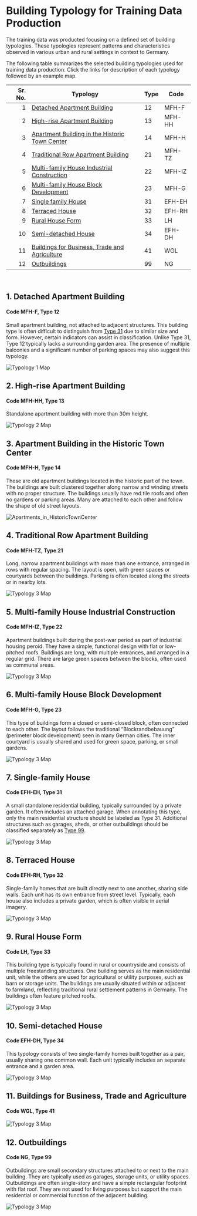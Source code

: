 # Building Typology for Training Data Production

The training data was producted focusing on a defined set of building typologies. These typologies represent patterns and characteristics observed in various urban and rural settings in context to Germany. 

The following table summarizes the selected building typologies used for training data production. Click the links for description of each typology followed by an example map.

| Sr. No. | Typology                                                                 | Type | Code    |
|--------:|--------------------------------------------------------------------------|------|---------|
| 1       | [Detached Apartment Building](#1-detached-apartment-building)           | 12   | MFH-F   |
| 2       | [High-rise Apartment Building](#2-high-rise-apartment-building)         | 13   | MFH-HH  |
| 3       | [Apartment Building in the Historic Town Center](#3-apartment-building-in-the-historic-town-center) | 14   | MFH-H   |
| 4       | [Traditional Row Apartment Building](#4-traditional-row-apartment-building) | 21   | MFH-TZ  |
| 5       | [Multi-family House Industrial Construction](#5-multi-family-house-industrial-construction) | 22   | MFH-IZ  |
| 6       | [Multi-family House Block Development](#6-multi-family-house-block-development) | 23   | MFH-G   |
| 7       | [Single family House](#7-single-family-house)                           | 31   | EFH-EH  |
| 8       | [Terraced House](#8-terraced-house)                                     | 32   | EFH-RH  |
| 9       | [Rural House Form](#9-rural-house-form)                                 | 33   | LH      |
|10       | [Semi-detached House](#10-semi-detached-house)                          | 34   | EFH-DH  |
|11       | [Buildings for Business, Trade and Agriculture](#11-buildings-for-business-trade-and-agriculture) | 41   | WGL     |
|12       | [Outbuildings](#12-outbuildings)                                        | 99   | NG      |


<p>&nbsp;</p>

## 1. Detached Apartment Building 
#### Code MFH-F, Type 12
Small apartment building, not attached to adjacent structures. This building type is often difficult to distinguish from [Type 31](#7-single-family-house) due to similar size and form. However, certain indicators can assist in classification. Unlike Type 31, Type 12 typically lacks a surrounding garden area. The presence of multiple balconies and a significant number of parking spaces may also suggest this typology.

![Typology 1 Map](Maps/Detached_Apartment_Building2.png)


## 2. High-rise Apartment Building 
#### Code MFH-HH, Type 13
Standalone apartment building with more than 30m height.  
 
![Typology 2 Map](Maps/High-rise_Apartment.png)


## 3. Apartment Building in the Historic Town Center
#### Code MFH-H, Type 14
These are old apartment buildings located in the historic part of the town. The buildings are built clustered together along narrow and winding streets with no proper structure. The buildings usually have red tile roofs and often no gardens or parking areas. Many are attached to each other and follow the shape of old street layouts. 

![Apartments_in_HistoricTownCenter](Maps/Apartments_in_HistoricTownCenter.png)


## 4. Traditional Row Apartment Building 
#### Code MFH-TZ, Type 21
Long, narrow apartment buildings with more than one entrance, arranged in rows with regular spacing. The layout is open, with green spaces or courtyards between the buildings. Parking is often located along the streets or in nearby lots.

![Typology 3 Map](Maps/Traditional_Row_Apartment_Building.png)


## 5. Multi-family House Industrial Construction
#### Code MFH-IZ, Type 22
Apartment buildings built during the post-war period as part of industrial housing peroid. They have a simple, functional design with flat or low-pitched roofs. Buildings are long, with multiple entrances, and arranged in a regular grid. There are large green spaces between the blocks, often used as communal areas.

![Typology 3 Map](Maps/Multifamily_house_industrial_Construction.png)


## 6. Multi-family House Block Development
#### Code MFH-G, Type 23
This type of buildings form a closed or semi-closed block, often connected to each other. The layout follows the traditional “Blockrandbebauung” (perimeter block development) seen in many German cities. The inner courtyard is usually shared and used for green space, parking, or small gardens.

![Typology 3 Map](Maps/Block_house_development.png)


## 7. Single-family House
#### Code EFH-EH, Type 31
A small standalone residential building, typically surrounded by a private garden. It often includes an attached garage. When annotating this type, only the main residential structure should be labeled as Type 31. Additional structures such as garages, sheds, or other outbuildings should be classified separately as [Type 99](#12-Outbuildings).
 
![Typology 3 Map](Maps/Single_family_house.png)


## 8. Terraced House
#### Code EFH-RH, Type 32
Single-family homes that are built directly next to one another, sharing side walls. Each unit has its own entrance from street level. Typically, each house also includes a private garden, which is often visible in aerial imagery.
  
![Typology 3 Map](Maps/Terraced_Houses.png)


## 9. Rural House Form
#### Code LH, Type 33
This building type is typically found in rural or countryside and consists of multiple freestanding structures. One building serves as the main residential unit, while the others are used for agricultural or utility purposes, such as barn or storage units. The buildings are usually situated within or adjacent to farmland, reflecting traditional rural settlement patterns in Germany. The buildings often feature pitched roofs.

![Typology 3 Map](Maps/Rural_house_form.png)


## 10. Semi-detached House 
#### Code EFH-DH, Type 34
This typology consists of two single-family homes built together as a pair, usually sharing one common wall. Each unit typically includes an separate entrance and a garden area.
 
![Typology 3 Map](Maps/Semi-detached_houses.png)


## 11. Buildings for Business, Trade and Agriculture
#### Code WGL, Type 41
  
![Typology 3 Map](path/to/map3.png)


## 12. Outbuildings
#### Code NG, Type 99
Outbuildings are small secondary structures attached to or next to the main building. They are typically used as garages, storage units, or utility spaces. Outbuildings are often single-story and have a simple rectangular footprint with flat roof. They are not used for living purposes but support the main residential or commercial function of the adjacent building.

![Typology 3 Map](Maps/Outbuildings.png)








